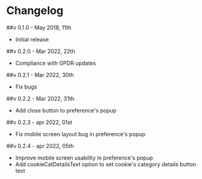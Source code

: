 # Changelog

##v 0.1.0 - May 2018, 11th
- Initial release

##v 0.2.0 - Mar 2022, 22th
- Compliance with GPDR updates

##v 0.2.1 - Mar 2022, 30th
- Fix bugs

##v 0.2.2 - Mar 2022, 31th
- Add close button to preference's popup

##v 0.2.3 - apr 2022, 01st
- Fix mobile screen layout bug in preference's popup

##v 0.2.4 - apr 2022, 05th
- Improve mobile screen usability in preference's popup
- Add cookieCatDetailsText option to set cookie's category details button text